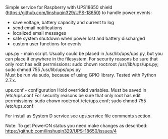 Simple service for Raspberry with UPS18650 shield (https://github.com/linshuqin329/UPS-18650)
to handle power events: 


- save voltage, battery capacity and current to log
- send email notifications 
- localized email messages 
- safe system shutdown when power lost and battery discharged 
- custom user functions for events 


ups.py - main script. 
Usually could be placed in /usr/lib/ups/ups.py, but you can place it enywhere in the filesystem. 
For security reasons be sure that only root has edit perrmissions: 
sudo chown root:root /usr/lib/ups/ups.py; sudo chmod 755 /usr/lib/ups/ups.py  
Must be run via sudo, because of using GPIO library.
Tested with Python 2.7.x. 


ups.conf - configurution
Hold overrided variables.
Must be saved in /etc/ups.conf
For security reasons be sure that only root has edit perrmissions:
sudo chown root:root /etc/ups.conf; sudo chmod 755 /etc/ups.conf


For install as System D service see ups.service file comments section.

Note:
To get PowerON status you need make changes as described:
https://github.com/linshuqin329/UPS-18650/issues/4